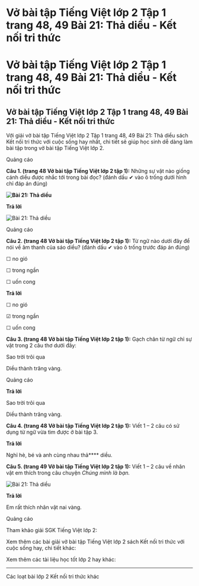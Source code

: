 # Vở bài tập Tiếng Việt lớp 2 Tập 1 trang 48, 49 Bài 21: Thả diều - Kết nối tri thức

# Vở bài tập Tiếng Việt lớp 2 Tập 1 trang 48, 49 Bài 21: Thả diều - Kết nối tri thức

## Vở bài tập Tiếng Việt lớp 2 Tập 1 trang 48, 49 Bài 21: Thả diều - Kết nối tri thức

Với giải vở bài tập Tiếng Việt lớp 2 Tập 1 trang 48, 49 Bài 21: Thả diều sách Kết nối tri thức với cuộc sống hay nhất, chi tiết sẽ giúp học sinh dễ dàng làm bài tập trong vở bài tập Tiếng Việt lớp 2.

Quảng cáo

**Câu 1. (trang 48 Vở bài tập Tiếng Việt lớp 2 tập 1):** Những sự vật nào giống cánh diều được nhắc tới trong bài đọc? (đánh dấu ✔ vào ô trống dưới hình chỉ đáp án đúng)

**![Bài 21: Thả diều](https://vietjack.com/vbt-tieng-viet-2-kn/images/bai-21-tha-dieu-34346.png)**  


**Trả lời**

![Bài 21: Thả diều](https://vietjack.com/vbt-tieng-viet-2-kn/images/bai-21-tha-dieu-34350.png)

Quảng cáo

**Câu 2. (trang 48 Vở bài tập Tiếng Việt lớp 2 tập 1):** Từ ngữ nào dưới đây để nói về âm thanh của sáo diều? (đánh dấu ✔ vào ô trống trước đáp án đúng)

☐ no gió

☐ trong ngần

☐ uốn cong

**Trả lời**

☐ no gió

☑ trong ngần

☐ uốn cong

**Câu 3. (trang 48 Vở bài tập Tiếng Việt lớp 2 tập 1):** Gạch chân từ ngữ chỉ sự vật trong 2 câu thơ dưới đây:

Sao trời trôi qua

Diều thành trăng vàng.

Quảng cáo

**Trả lời**

Sao trời trôi qua

Diều thành trăng vàng.

**Câu 4. (trang 48 Vở bài tập Tiếng Việt lớp 2 tập 1):** Viết 1 – 2 câu có sử dụng từ ngữ vừa tìm được ở bài tập 3. 

**Trả lời**

Nghỉ hè, bé và anh cùng nhau thả**** diều. 

**Câu 5. (trang 49 Vở bài tập Tiếng Việt lớp 2 tập 1):** Viết 1 – 2 câu về nhân vật em thích trong câu chuyện _Chúng mình là bạn._

![Bài 21: Thả diều](https://vietjack.com/vbt-tieng-viet-2-kn/images/bai-21-tha-dieu-34355.png)

**Trả lời**

Em rất thích nhân vật nai vàng.

Quảng cáo

Tham khảo giải SGK Tiếng Việt lớp 2:

Xem thêm các bài giải vở bài tập Tiếng Việt lớp 2 sách Kết nối tri thức với cuộc sống hay, chi tiết khác:

Xem thêm các tài liệu học tốt lớp 2 hay khác:

* * *

Các loạt bài lớp 2 Kết nối tri thức khác
